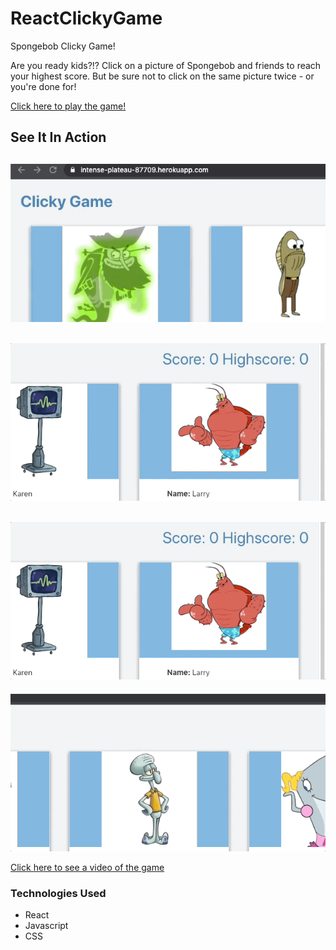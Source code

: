 # ReactClickyGame

Spongebob Clicky Game!

Are you ready kids?!?  Click on a picture of Spongebob and friends to reach your highest score.  But be sure not to click on the same picture twice - or you're done for!  


[Click here to play the game!](https://intense-plateau-87709.herokuapp.com/)

## See It In Action

![Game Title](clicky/clicky/public/assets/gif/gameTitle.gif)
---
![Score](clicky/clicky/public/assets/gif/scoreCard.gif)
---
![Game Play](clicky/clicky/public/assets/gif/gamePlay.gif)
---
![Game Over](clicky/clicky/public/assets/gif/gameOver.gif)

[Click here to see a video of the game](https://drive.google.com/open?id=1dvlhbV4lAHgByHnmV4dsu4I6bNt_44dE)

### Technologies Used
* React
* Javascript
* CSS

